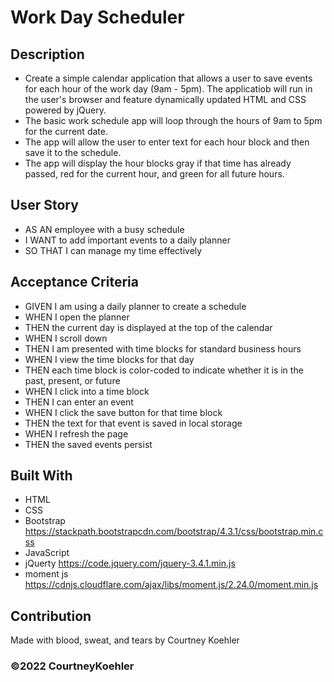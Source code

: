 # Work Day Scheduler

## Description
* Create a simple calendar application that allows a user to save events for each hour of the work day (9am - 5pm). The applicatiob will run in the user's browser and feature dynamically updated HTML and CSS powered by jQuery.
* The basic work schedule app will loop through the hours of 9am to 5pm for the current date.
* The app will allow the user to enter text for each hour block and then save it to the schedule.
* The app will display the hour blocks gray if that time has already passed, red for the current hour, and green for all future hours.

## User Story
- AS AN employee with a busy schedule
- I WANT to add important events to a daily planner
- SO THAT I can manage my time effectively

## Acceptance Criteria
- GIVEN I am using a daily planner to create a schedule
- WHEN I open the planner
- THEN the current day is displayed at the top of the calendar
- WHEN I scroll down
- THEN I am presented with time blocks for standard business hours
- WHEN I view the time blocks for that day
- THEN each time block is color-coded to indicate whether it is in the past, present, or future
- WHEN I click into a time block
- THEN I can enter an event
- WHEN I click the save button for that time block
- THEN the text for that event is saved in local storage
- WHEN I refresh the page
- THEN the saved events persist

## Built With
* HTML
* CSS
* Bootstrap https://stackpath.bootstrapcdn.com/bootstrap/4.3.1/css/bootstrap.min.css
* JavaScript
* jQuerty https://code.jquery.com/jquery-3.4.1.min.js
* moment js https://cdnjs.cloudflare.com/ajax/libs/moment.js/2.24.0/moment.min.js

## Contribution
Made with blood, sweat, and tears by Courtney Koehler

### ©️2022 CourtneyKoehler
